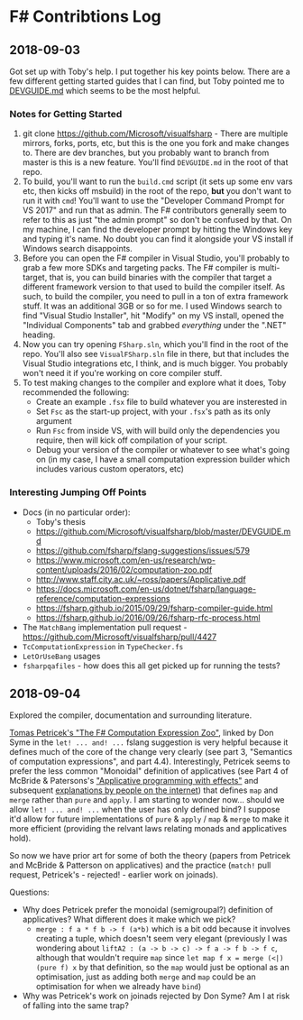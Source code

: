 # F# Contribtions Log

## 2018-09-03
Got set up with Toby's help. I put together his key points below. There are a few different getting started guides that I can find, but Toby pointed me to [DEVGUIDE.md](https://github.com/Microsoft/visualfsharp/blob/master/DEVGUIDE.md) which seems to be the most helpful.

### Notes for Getting Started
1. git clone https://github.com/Microsoft/visualfsharp - There are multiple mirrors, forks, ports, etc, but this is the one you fork and make changes to. There are dev branches, but you probably want to branch from master is this is a new feature. You'll find `DEVGUIDE.md` in the root of that repo.
1. To build, you'll want to run the `build.cmd` script (it sets up some env vars etc, then kicks off msbuild) in the root of the repo, **but** you don't want to run it with `cmd`! You'll want to use the "Developer Command Prompt for VS 2017" and run that as admin. The F# contributors generally seem to refer to this as just "the admin prompt" so don't be confused by that. On my machine, I can find the developer prompt by hitting the Windows key and typing it's name. No doubt you can find it alongside your VS install if Windows search disappoints.
1. Before you can open the F# compiler in Visual Studio, you'll probably to grab a few more SDKs and targeting packs. The F# compiler is multi-target, that is, you can build binaries with the compiler that target a different framework version to that used to build the compiler itself. As such, to build the compiler, you need to pull in a ton of extra framework stuff. It was an additional 3GB or so for me. I used Windows search to find "Visual Studio Installer", hit "Modify" on my VS install, opened the "Individual Components" tab and grabbed _everything_ under the ".NET" heading.
1. Now you can try opening `FSharp.sln`, which you'll find in the root of the repo. You'll also see `VisualFSharp.sln` file in there, but that includes the Visual Studio integrations etc, I think, and is much bigger. You probably won't need it if you're working on core compiler stuff.
1. To test making changes to the compiler and explore what it does, Toby recommended the following:
    * Create an example `.fsx` file to build whatever you are insterested in
    * Set `Fsc` as the start-up project, with your `.fsx`'s path as its only argument
    * Run `Fsc` from inside VS, with will build only the dependencies you require, then will kick off compilation of your script.
    * Debug your version of the compiler or whatever to see what's going on (in my case, I have a small computation expression builder which includes various custom operators, etc)

### Interesting Jumping Off Points
* Docs (in no particular order):
    * Toby's thesis
    * https://github.com/Microsoft/visualfsharp/blob/master/DEVGUIDE.md
    * https://github.com/fsharp/fslang-suggestions/issues/579
    * https://www.microsoft.com/en-us/research/wp-content/uploads/2016/02/computation-zoo.pdf
    * http://www.staff.city.ac.uk/~ross/papers/Applicative.pdf
    * https://docs.microsoft.com/en-us/dotnet/fsharp/language-reference/computation-expressions
    * https://fsharp.github.io/2015/09/29/fsharp-compiler-guide.html
    * https://fsharp.github.io/2016/09/26/fsharp-rfc-process.html
* The `MatchBang` implementation pull request - https://github.com/Microsoft/visualfsharp/pull/4427
* `TcComputationExpression` in `TypeChecker.fs`
* `LetOrUseBang` usages
* `fsharpqafiles` - how does this all get picked up for running the tests?

## 2018-09-04
Explored the compiler, documentation and surrounding literature.

[Tomas Petricek's "The F# Computation Expression Zoo"](https://www.microsoft.com/en-us/research/wp-content/uploads/2016/02/computation-zoo.pdf), linked by Don Syme in the `let! ... and! ...` fslang suggestion is very helpful because it defines much of the core of the change very clearly (see part 3, "Semantics of computation expressions", and part 4.4). Interestingly, Petricek seems to prefer the less common "Monoidal" definition of applicatives (see Part 4 of McBride & Patersons's ["Applicative programming with effects"](http://www.staff.city.ac.uk/~ross/papers/Applicative.pdf) and subsequent [explanations by people on the internet](https://argumatronic.com/posts/2017-03-08-applicative-instances.html)) that defines `map` and `merge` rather than `pure` and `apply`. I am starting to wonder now... should we allow `let! ... and! ...` when the user has only defined bind? I suppose it'd allow for future implementations of `pure` & `apply` / `map` & `merge` to make it more efficient (providing the relvant laws relating monads and applicatives hold).

So now we have prior art for some of both the theory (papers from Petricek and McBride & Patterson on applicatives) and the practice (`match!` pull request, Petricek's - rejected! - earlier work on joinads).

Questions:
* Why does Petricek prefer the monoidal (semigroupal?) definition of applicatives? What different does it make which we pick?
    * `merge : f a * f b -> f (a*b)` which is a bit odd because it involves creating a tuple, which doesn't seem very elegant (previously I was wondering about `liftA2 : (a -> b -> c) -> f a -> f b -> f c`, although that wouldn't require `map` since `let map f x = merge (<|) (pure f) x` by that definition, so the `map` would just be optional as an optimisation, just as adding both `merge` and `map` could be an optimisation for when we already have `bind`)
* Why was Petricek's work on joinads rejected by Don Syme? Am I at risk of falling into the same trap?